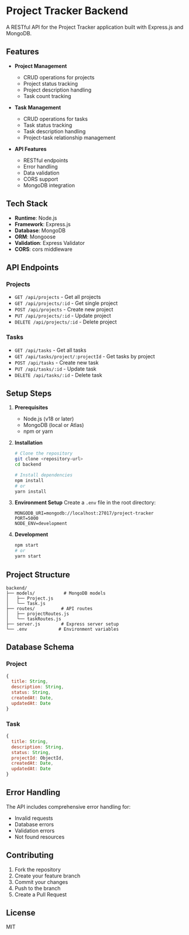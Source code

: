 # Project Tracker Backend

A RESTful API for the Project Tracker application built with Express.js and MongoDB.

## Features

- **Project Management**
  - CRUD operations for projects
  - Project status tracking
  - Project description handling
  - Task count tracking

- **Task Management**
  - CRUD operations for tasks
  - Task status tracking
  - Task description handling
  - Project-task relationship management

- **API Features**
  - RESTful endpoints
  - Error handling
  - Data validation
  - CORS support
  - MongoDB integration

## Tech Stack

- **Runtime**: Node.js
- **Framework**: Express.js
- **Database**: MongoDB
- **ORM**: Mongoose
- **Validation**: Express Validator
- **CORS**: cors middleware

## API Endpoints

### Projects
- `GET /api/projects` - Get all projects
- `GET /api/projects/:id` - Get single project
- `POST /api/projects` - Create new project
- `PUT /api/projects/:id` - Update project
- `DELETE /api/projects/:id` - Delete project

### Tasks
- `GET /api/tasks` - Get all tasks
- `GET /api/tasks/project/:projectId` - Get tasks by project
- `POST /api/tasks` - Create new task
- `PUT /api/tasks/:id` - Update task
- `DELETE /api/tasks/:id` - Delete task

## Setup Steps

1. **Prerequisites**
   - Node.js (v18 or later)
   - MongoDB (local or Atlas)
   - npm or yarn

2. **Installation**
   ```bash
   # Clone the repository
   git clone <repository-url>
   cd backend

   # Install dependencies
   npm install
   # or
   yarn install
   ```

3. **Environment Setup**
   Create a `.env` file in the root directory:
   ```
   MONGODB_URI=mongodb://localhost:27017/project-tracker
   PORT=5000
   NODE_ENV=development
   ```

4. **Development**
   ```bash
   npm start
   # or
   yarn start
   ```

## Project Structure

```
backend/
├── models/           # MongoDB models
│   ├── Project.js
│   └── Task.js
├── routes/          # API routes
│   ├── projectRoutes.js
│   └── taskRoutes.js
├── server.js        # Express server setup
└── .env            # Environment variables
```

## Database Schema

### Project
```javascript
{
  title: String,
  description: String,
  status: String,
  createdAt: Date,
  updatedAt: Date
}
```

### Task
```javascript
{
  title: String,
  description: String,
  status: String,
  projectId: ObjectId,
  createdAt: Date,
  updatedAt: Date
}
```

## Error Handling

The API includes comprehensive error handling for:
- Invalid requests
- Database errors
- Validation errors
- Not found resources

## Contributing

1. Fork the repository
2. Create your feature branch
3. Commit your changes
4. Push to the branch
5. Create a Pull Request

## License

MIT 